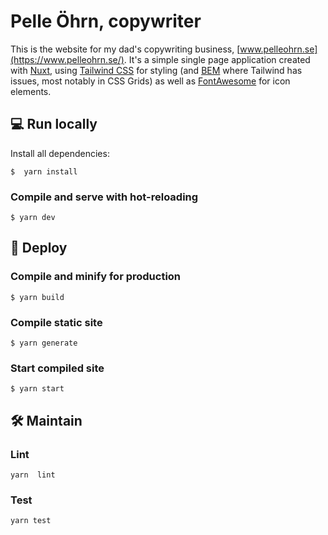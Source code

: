 # Pelle Öhrn, copywriter
This is the website for my dad's copywriting business, [www.pelleohrn.se](https://www.pelleohrn.se/). It's a simple single page application created with [Nuxt](https://nuxtjs.org/), using [Tailwind CSS](https://tailwindcss.com/) for styling (and [BEM](http://getbem.com/) where Tailwind has issues, most notably in CSS Grids) as well as [FontAwesome](https://fontawesome.com/) for icon elements.

## 💻 Run locally
Install all dependencies:
```
$  yarn install
```

### Compile and serve with hot-reloading
```
$ yarn dev
```
## 🚀 Deploy

### Compile and minify for production
```
$ yarn build
```

### Compile static site
```
$ yarn generate
```

### Start compiled site
```
$ yarn start
```

## 🛠️ Maintain
### Lint
```
yarn  lint
```
### Test

```
yarn test
```

